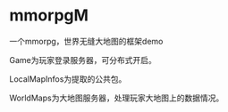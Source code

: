 # mmorpgM 

一个mmorpg，世界无缝大地图的框架demo

Game为玩家登录服务器，可分布式开启。

LocalMapInfos为提取的公共包。

WorldMaps为大地图服务器，处理玩家大地图上的数据情况。
